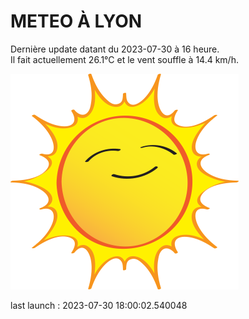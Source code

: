 # METEO À LYON

Dernière update datant du 2023-07-30 à 16 heure.  
Il fait actuellement 26.1°C et le vent souffle à 14.4 km/h.      

![](./.github/sun.png)

last launch : 2023-07-30 18:00:02.540048
